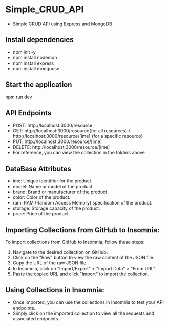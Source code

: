 # Simple_CRUD_API
- Simple CRUD API using Express and MongoDB
## Install dependencies
- npm init -y
- npm install nodemon
- npm install express
- npm install mongoose

## Start the application
npm run dev

## API Endpoints
- POST: http://localhost:3000/resource
- GET: http://localhost:3000/resource{for all resources} / http://localhost:3000/resource/[ime] {for a specific resource}
- PUT: http://localhost:3000/resource/[ime]
- DELETE: http://localhost:3000/resource/[ime]
- For reference, you can view the collection in the folders above
##  DataBase Attributes
- ime: Unique identifier for the product.
- model: Name or model of the product.
- brand: Brand or manufacturer of the product.
- color: Color of the product.
- ram: RAM (Random Access Memory) specification of the product.
- storage: Storage capacity of the product.
- price: Price of the product.

## Importing Collections from GitHub to Insomnia:
To import collections from GitHub to Insomnia, follow these steps:
1. Navigate to the desired collection on GitHub.
2. Click on the "Raw" button to view the raw content of the JSON file.
3. Copy the URL of the raw JSON file.
4. In Insomnia, click on "Import/Export" > "Import Data" > "From URL".
5. Paste the copied URL and click "Import" to import the collection.

## Using Collections in Insomnia:
- Once imported, you can use the collections in Insomnia to test your API endpoints. 
- Simply click on the imported collection to view all the requests and associated endpoints.
